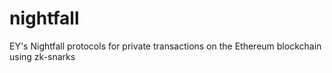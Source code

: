 # nightfall
EY's Nightfall protocols for private transactions on the Ethereum blockchain using zk-snarks
